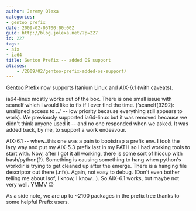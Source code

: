 ```yaml
---
author: Jeremy Olexa
categories:
- gentoo prefix
date: 2009-02-05T00:00:00Z
guid: http://blog.jolexa.net/?p=227
id: 227
tags:
- aix
- ia64
title: Gentoo Prefix -- added OS support
aliases:
    - /2009/02/gentoo-prefix-added-os-support/
---
```


[Gentoo Prefix][1] now supports Itanium Linux and AIX-6.1 (with caveats).

ia64-linux mostly works out of the box. There is one small issue with scanelf which I would like to fix if I ever find the time. (&#8216;scanelf(9292): unaligned access to ...' -- low priority because everything still appears to work). We previously supported ia64-linux but it was removed because we didn't think anyone used it -- and no one responded when we asked. It was added back, by me, to support a work endeavour.

AIX-6.1 -- whew..this one was a pain to bootstrap a prefix env. I took the lazy way and put my AIX-5.3 prefix last in my PATH so I had working tools to start with. Now, after I got it all working, there is some sort of hiccup with bash/python(?). Something is causing something to hang when python's workdir is trying to get cleaned up after the emerge. There is a hanging file descriptor out there (.nfs). Again, not easy to debug. (Don't even bother telling me about lsof, I know, I know...). So AIX-6.1 works, but maybe not very well. YMMV 😉

As a side note, we are up to ~2100 packages in the prefix tree thanks to some helpful Prefix users.

 [1]: http://www.gentoo.org/proj/en/gentoo-alt/prefix/index.xml